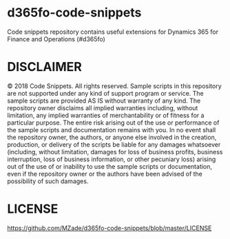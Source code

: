 # d365fo-code-snippets
Code snippets repository contains useful extensions for Dynamics 365 for Finance and Operations (#d365fo)


# DISCLAIMER
© 2018 Code Snippets. All rights reserved. Sample scripts in this repository are not supported under any kind of support program or service. The sample scripts are provided AS IS without warranty of any kind. The repository owner disclaims all implied warranties including, without limitation, any implied warranties of merchantability or of fitness for a particular purpose. The entire risk arising out of the use or performance of the sample scripts and documentation remains with you. In no event shall the repository owner, the authors, or anyone else involved in the creation, production, or delivery of the scripts be liable for any damages whatsoever (including, without limitation, damages for loss of business profits, business interruption, loss of business information, or other pecuniary loss) arising out of the use of or inability to use the sample scripts or documentation, even if the repository owner or the authors have been advised of the possibility of such damages.

# LICENSE
https://github.com/MZade/d365fo-code-snippets/blob/master/LICENSE
